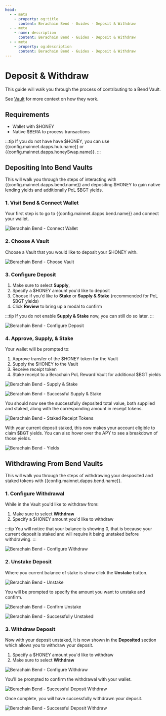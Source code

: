 ```yaml
---
head:
  - - meta
    - property: og:title
      content: Berachain Bend - Guides - Deposit & Withdraw
  - - meta
    - name: description
      content: Berachain Bend - Guides - Deposit & Withdraw
  - - meta
    - property: og:description
      content: Berachain Bend - Guides - Deposit & Withdraw
---
```


<script setup>
  import config from '@berachain/config/constants.json';
</script>

# Deposit & Withdraw

This guide will walk you through the process of contributing to a Bend Vault.

See [Vault](/learn/concepts/vault/) for more context on how they work.

## Requirements

- Wallet with $HONEY
- Native $BERA to process transactions

:::tip
If you do not have have $HONEY, you can use <a target="_blank" :href="config.mainnet.dapps.hub.url + 'swap' + '?utm_source=' + config.websites.docsBend.utmSource">{{config.mainnet.dapps.hub.name}}</a> or <a target="_blank" :href="config.mainnet.dapps.honeySwap.url + '?utm_source=' + config.websites.docsBend.utmSource">{{config.mainnet.dapps.honeySwap.name}}</a>.
:::

## Depositing Into Bend Vaults

This will walk you through the steps of interacting with {{config.mainnet.dapps.bend.name}} and depositing $HONEY to gain native lending yields and additionally PoL $BGT yields.

### 1. Visit Bend & Connect Wallet

Your first step is to go to <a target="_blank" :href="config.mainnet.dapps.bend.url + 'lend' + '?utm_source=' + config.websites.docsBend.utmSource">{{config.mainnet.dapps.bend.name}}</a> and connect your wallet.

![Berachain Bend - Connect Wallet](/assets/learn-guide-deposit-01.png)

### 2. Choose A Vault

Choose a Vault that you would like to deposit your $HONEY with.

![Berachain Bend - Choose Vault](/assets/learn-guide-deposit-02.png)

### 3. Configure Deposit

1. Make sure to select **Supply**,
2. Specify a $HONEY amount you'd like to deposit
3. Choose if you'd like to **Stake** or **Supply & Stake** (recommended for PoL $BGT yields)
4. Click **Review** to bring up a modal to confirm

:::tip
If you do not enable **Supply & Stake** now, you can still do so later.
:::

![Berachain Bend - Configure Deposit](/assets/learn-guide-deposit-03.png)

### 4. Approve, Supply, & Stake

Your wallet will be prompted to:

1. Approve transfer of the $HONEY token for the Vault
2. Supply the $HONEY to the Vault
3. Receive receipt token
4. Stake receipt to a Berachain PoL Reward Vault for additional $BGT yields

![Berachain Bend - Supply & Stake](/assets/learn-guide-deposit-04.png)

![Berachain Bend - Successful Supply & Stake](/assets/learn-guide-deposit-05.png)

You should now see the successfully deposited total value, both supplied and staked, along with the corresponding amount in receipt tokens.

![Berachain Bend - Staked Receipt Tokens](/assets/learn-guide-deposit-06.png)

With your current deposit staked, this now makes your account eligible to claim $BGT yields.
You can also hover over the APY to see a breakdown of those yields.

![Berachain Bend - Yields](/assets/learn-guide-deposit-07.png)

## Withdrawing From Bend Vaults

This will walk you through the steps of withdrawing your desposited and staked tokens with {{config.mainnet.dapps.bend.name}}.

### 1. Configure Withdrawal

While in the Vault you'd like to withdraw from:

1. Make sure to select **Withdraw**
2. Specify a $HONEY amount you'd like to withdraw

:::tip
You will notice that your balance is showing 0, that is because your current deposit is staked and will require it being unstaked before withdrawing.
:::

![Berachain Bend - Configure Withdraw](/assets/learn-guide-withdraw-01.png)

### 2. Unstake Deposit

Where you current balance of stake is show click the **Unstake** button.

![Berachain Bend - Unstake](/assets/learn-guide-withdraw-02.png)

You will be prompted to specify the amount you want to unstake and confirm.

![Berachain Bend - Confirm Unstake](/assets/learn-guide-withdraw-03.png)

![Berachain Bend - Successfully Unstaked](/assets/learn-guide-withdraw-04.png)

### 3. Withdraw Deposit

Now with your deposit unstaked, it is now shown in the **Deposited** section which allows you to withdraw your deposit.

1. Specify a $HONEY amount you'd like to withdraw
2. Make sure to select **Withdraw**

![Berachain Bend - Configure Withdraw](/assets/learn-guide-withdraw-05.png)

You'll be prompted to confirm the withdrawal with your wallet.

![Berachain Bend - Successful Deposit Withdraw](/assets/learn-guide-withdraw-06.png)

Once complete, you will have successfully withdrawn your deposit.

![Berachain Bend - Successful Deposit Withdraw](/assets/learn-guide-withdraw-07.png)

